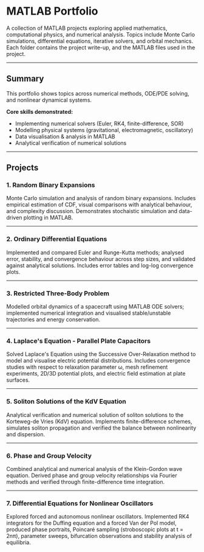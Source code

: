 # MATLAB Portfolio 

A collection of MATLAB projects exploring applied mathematics, computational physics, and numerical analysis. Topics include Monte Carlo simulations, differential equations, iterative solvers, and orbital mechanics. 
Each folder contains the project write-up, and the MATLAB files used in the project.

---

## Summary 

This portfolio shows topics across numerical methods, ODE/PDE solving, and nonlinear dynamical systems. 

**Core skills demonstrated:**
- Implementing numerical solvers (Euler, RK4, finite-difference, SOR) 
- Modelling physical systems (gravitational, electromagnetic, oscillatory)
- Data visualisation & analysis in MATLAB
- Analytical verification of numerical solutions

---

## Projects 
### 1. Random Binary Expansions 
Monte Carlo simulation and analysis of random binary expansions. Includes empirical estimation of CDF, visual comparisons with analytical behaviour, and complexity discussion. Demonstrates stochaistic simulation and data-driven plotting in MATLAB. 

---

### 2. Ordinary Differential Equations 
Implemented and compared Euler and Runge-Kutta methods; analysed error, stability, and convergence behaviour across step sizes, and validated against analytical solutions. Includes error tables and log-log convergence plots. 

---

### 3. Restricted Three-Body Problem 
Modelled orbital dynamics of a spacecraft using MATLAB ODE solvers; implemented numerical integration and visualised stable/unstable trajectories and energy conservation. 

---

### 4. Laplace's Equation - Parallel Plate Capacitors 
Solved Laplace's Equation using the Successive Over-Relaxation method to model and visualise electric potential distributions. Includes convergence studies with respect to relaxation parameter ω, mesh refinement experiments, 2D/3D potential plots, and electric field estimation at plate surfaces.  

---

### 5. Soliton Solutions of the KdV Equation 
Analytical verification and numerical solution of soliton solutions to the Korteweg-de Vries (KdV) equation. Implements finite-difference schemes, simulates soliton propagation and verified the balance between nonlinearity and dispersion. 

---

### 6. Phase and Group Velocity 
Combined analytical and numerical analysis of the Klein-Gordon wave equation. Derived phase and group velocity relationships via Fourier methods and verified through finite-difference time integration. 

---

### 7. Differential Equations for Nonlinear Oscillators 
Explored forced and autonomous nonlinear oscillators. Implemented RK4 integrators for the Duffing equation and a forced Van der Pol model, produced phase portraits, Poincaré sampling (stroboscopic plots at t = 2nπ), parameter sweeps, bifurcation observations and stability analysis of equilibria. 
